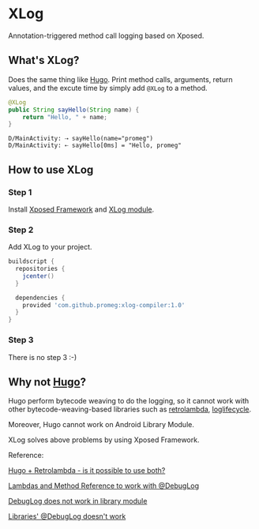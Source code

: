 # XLog
Annotation-triggered method call logging based on Xposed.

## What's XLog?

Does the same thing like [Hugo](https://github.com/JakeWharton/hugo). Print method calls, arguments, return values, and the excute time by simply add `@XLog` to a method.

```java
@XLog
public String sayHello(String name) {
    return "Hello, " + name;
}
```
```
D/MainActivity: ⇢ sayHello(name="promeg")
D/MainActivity: ⇠ sayHello[0ms] = "Hello, promeg"
```

## How to use XLog

### Step 1

Install [Xposed Framework](http://repo.xposed.info/module/de.robv.android.xposed.installer) and [XLog module](http://repo.xposed.info/module/com.promegu.xlog.xposedmodule).

### Step 2

Add XLog to your project.

```groovy
buildscript {
  repositories {
    jcenter()
  }

  dependencies {
    provided 'com.github.promeg:xlog-compiler:1.0'
  }
}
```

### Step 3

There is no step 3 :-)

## Why not [Hugo](https://github.com/JakeWharton/hugo)?

Hugo perform bytecode weaving to do the logging, so it cannot work with other bytecode-weaving-based libraries such as [retrolambda](https://github.com/orfjackal/retrolambda), [loglifecycle](https://github.com/stephanenicolas/loglifecycle).

Moreover, Hugo cannot work on Android Library Module.

XLog solves above problems by using Xposed Framework. 

Reference: 

[Hugo + Retrolambda - is it possible to use both?](https://github.com/JakeWharton/hugo/issues/78)

[Lambdas and Method Reference to work with @DebugLog](https://github.com/JakeWharton/hugo/issues/77)

[DebugLog does not work in library module](https://github.com/JakeWharton/hugo/issues/80)

[Libraries' @DebugLog doesn't work](https://github.com/JakeWharton/hugo/issues/31)

